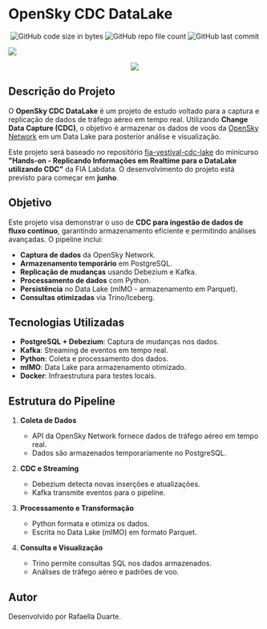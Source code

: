 
# OpenSky CDC DataLake

<p align="center">
<img alt="GitHub code size in bytes" src="https://img.shields.io/github/languages/code-size/seu-usuario/opensky-cdc-datalake?style=plastic">
<img alt="GitHub repo file count" src="https://img.shields.io/github/directory-file-count/seu-usuario/opensky-cdc-datalake?style=plastic">
<img alt="GitHub last commit" src="https://img.shields.io/github/last-commit/seu-usuario/opensky-cdc-datalake?style=plastic">
</p>

<img src="https://opensky-network.org/images/coverage.png">

<p align="center">
<img src="https://img.shields.io/static/v1?label=Status&message=Em_Andamento&color=orange&style=for-the-badge"/>
</p>

## Descrição do Projeto

O **OpenSky CDC DataLake** é um projeto de estudo voltado para a captura e replicação de dados de tráfego aéreo em tempo real. Utilizando **Change Data Capture (CDC)**, o objetivo é armazenar os dados de voos da [OpenSky Network](https://opensky-network.org/) em um Data Lake para posterior análise e visualização.

Este projeto será baseado no repositório [fia-vestival-cdc-lake](https://github.com/Labdata-FIA/fia-vestival-cdc-lake) do minicurso **"Hands-on - Replicando Informações em Realtime para o DataLake utilizando CDC"** da FIA Labdata. O desenvolvimento do projeto está previsto para começar em **junho**.

## Objetivo

Este projeto visa demonstrar o uso de **CDC para ingestão de dados de fluxo contínuo**, garantindo armazenamento eficiente e permitindo análises avançadas. O pipeline inclui:

- **Captura de dados** da OpenSky Network.
- **Armazenamento temporário** em PostgreSQL.
- **Replicação de mudanças** usando Debezium e Kafka.
- **Processamento de dados** com Python.
- **Persistência** no Data Lake (mIMO - armazenamento em Parquet).
- **Consultas otimizadas** via Trino/Iceberg.

## Tecnologias Utilizadas

- **PostgreSQL + Debezium**: Captura de mudanças nos dados.
- **Kafka**: Streaming de eventos em tempo real.
- **Python**: Coleta e processamento dos dados.
- **mIMO**: Data Lake para armazenamento otimizado.
- **Docker**: Infraestrutura para testes locais.

## Estrutura do Pipeline

1. **Coleta de Dados**
   - API da OpenSky Network fornece dados de tráfego aéreo em tempo real.
   - Dados são armazenados temporariamente no PostgreSQL.

2. **CDC e Streaming**
   - Debezium detecta novas inserções e atualizações.
   - Kafka transmite eventos para o pipeline.

3. **Processamento e Transformação**
   - Python formata e otimiza os dados.
   - Escrita no Data Lake (mIMO) em formato Parquet.

4. **Consulta e Visualização**
   - Trino permite consultas SQL nos dados armazenados.
   - Análises de tráfego aéreo e padrões de voo.

## Autor

Desenvolvido por Rafaella Duarte.




